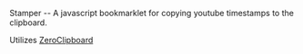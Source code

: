 Stamper -- A javascript bookmarklet for copying youtube timestamps to the clipboard.

Utilizes [ZeroClipboard](https://github.com/zeroclipboard/zeroclipboard)